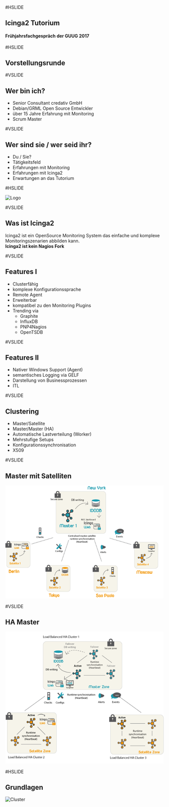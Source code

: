 #HSLIDE

## Icinga2 Tutorium
#### Frühjahrsfachgespräch der GUUG 2017

#HSLIDE
## Vorstellungsrunde

#VSLIDE
## Wer bin ich? 

* Senior Consultant credativ GmbH
* Debian/GRML Open Source Entwickler
* über 15 Jahre Erfahrung mit Monitoring
* Scrum Master

#VSLIDE
## Wer sind sie / wer seid ihr? 

* Du / Sie? 
* Tätigkeitsfeld
* Erfahrungen mit Monitoring
* Erfahrungen mit Icinga2
* Erwartungen an das Tutorium

#HSLIDE

![Logo](http://www.icinga.org/wp-content/uploads/2009/05/icinga_logo4.png)

#VSLIDE
## Was ist Icinga2

Icinga2 ist ein OpenSource Monitoring System das einfache und komplexe 
Monitoringszenarien abbilden kann. 
<br />
**Icinga2 ist kein Nagios Fork**

#VSLIDE
## Features I

* Clusterfähig
* komplexe Konfigurationssprache
* Remote Agent
* Erweiterbar
* kompatibel zu den Monitoring Plugins
* Trending via
  * Graphite
  * InfluxDB
  * PNP4Nagios
  * OpenTSDB

#VSLIDE
## Features II

* Nativer Windows Support (Agent)
* semantisches Logging via GELF
* Darstellung von Businessprozessen
* ITL

#VSLIDE
## Clustering

* Master/Satellite
* Master/Master (HA)
* Automatische Lastverteilung (Worker)
* Mehrstufige Setups
* Konfigurationssynchronisation
* X509

#VSLIDE
## Master mit Satelliten

![Cluster](assets/cluster1.png)

#VSLIDE
## HA Master

![Cluster](assets/cluster2.png)


#HSLIDE
## Grundlagen

![Cluster](https://raw.githubusercontent.com/formorer/icinga2-tutorium/ffg/assets/Icinga2_Grundprinzip.png)

